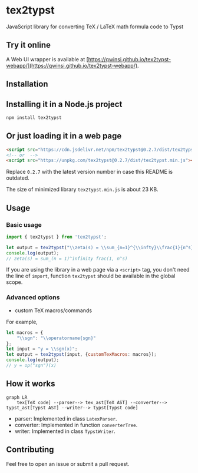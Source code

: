 # tex2typst
JavaScript library for converting TeX / LaTeX math formula code to Typst

## Try it online

A Web UI wrapper is available at [https://qwinsi.github.io/tex2typst-webapp/](https://qwinsi.github.io/tex2typst-webapp/).

## Installation

## Installing it in a Node.js project

```bash
npm install tex2typst
```

## Or just loading it in a web page

```html
<script src="https://cdn.jsdelivr.net/npm/tex2typst@0.2.7/dist/tex2typst.min.js"></script>
<!-- or  -->
<script src="https://unpkg.com/tex2typst@0.2.7/dist/tex2typst.min.js"></script>
```

Replace `0.2.7` with the latest version number in case this README is outdated.

The size of minimized library `tex2typst.min.js` is about 23 KB.

## Usage

### Basic usage

```javascript
import { tex2typst } from 'tex2typst';

let output = tex2typst("\\zeta(s) = \\sum_{n=1}^{\\infty}\\frac{1}{n^s}");
console.log(output);
// zeta(s) = sum_(n = 1)^infinity frac(1, n^s)
```

If you are using the library in a web page via a `<script>` tag, you don't need the line of `import`, function `tex2typst` should be available in the global scope.


### Advanced options

- custom TeX macros/commands

For example,
```javascript
let macros = {
    "\\sgn": "\\operatorname{sgn}"
};
let input = "y = \\sgn(x)";
let output = tex2typst(input, {customTexMacros: macros});
console.log(output);
// y = op("sgn")(x)
```

## How it works

```mermaid
graph LR
    tex[TeX code] --parser--> tex_ast[TeX AST] --converter--> typst_ast[Typst AST] --writer--> typst[Typst code]
```

- parser: Implemented in class `LatexParser`.
- converter: Implemented in function `converterTree`.
- writer: Implemented in class `TypstWriter`.

## Contributing

Feel free to open an issue or submit a pull request.

